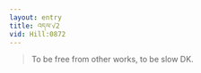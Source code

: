 ```yaml
---
layout: entry
title: འདལ་√2
vid: Hill:0872
---
```

> To be free from other works, to be slow DK\.


